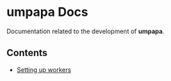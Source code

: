 # umpapa Docs
Documentation related to the development of **umpapa**.

## Contents
  * [Setting up workers](./Setting-up-workers.md)

